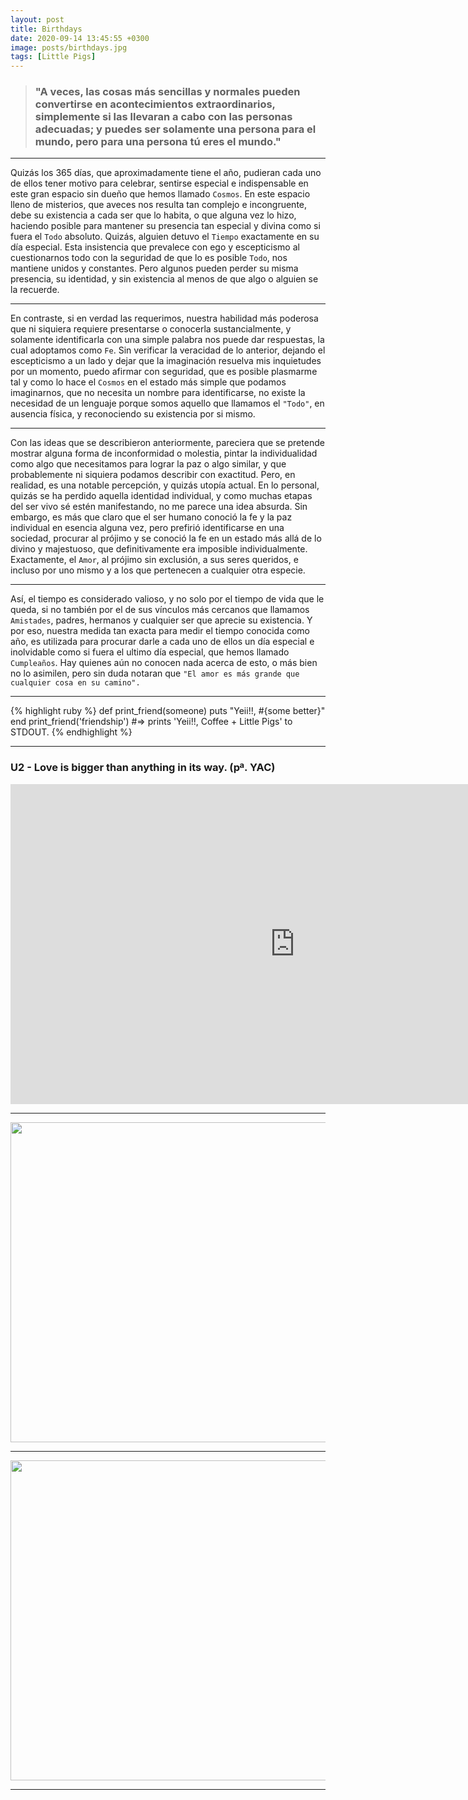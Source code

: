 ```yaml
---
layout: post
title: Birthdays
date: 2020-09-14 13:45:55 +0300
image: posts/birthdays.jpg
tags: [Little Pigs]
---
```


> <h3>"A veces, las cosas más sencillas y normales pueden convertirse en acontecimientos extraordinarios, simplemente si las llevaran a cabo con las personas adecuadas; y puedes ser solamente una persona para el mundo, pero para una persona tú eres el mundo."</h3>

***

Quizás los 365 días, que aproximadamente tiene el año, pudieran cada uno de ellos tener motivo para celebrar, sentirse especial e indispensable en este gran espacio sin dueño que hemos llamado ```Cosmos```. En este espacio lleno de misterios, que aveces nos resulta tan complejo e incongruente, debe su existencia a cada ser que lo habita, o que alguna vez lo hizo, haciendo posible para mantener su presencia tan especial y divina como si fuera el ```Todo``` absoluto. Quizás, alguien detuvo el ```Tiempo``` exactamente en su día especial. Esta insistencia que prevalece con ego y escepticismo al cuestionarnos todo con la seguridad de que lo es posible ```Todo```, nos mantiene unidos y constantes. Pero algunos pueden perder su misma presencia, su identidad, y sin existencia al menos de que algo o alguien se la recuerde.

***

En contraste, si en verdad las requerimos, nuestra habilidad más poderosa que ni siquiera requiere presentarse o conocerla sustancialmente, y solamente identificarla con una simple palabra nos puede dar respuestas, la cual adoptamos como ```Fe```. Sin verificar la veracidad de lo anterior, dejando el escepticismo a un lado y dejar que la imaginación resuelva mis inquietudes por un momento, puedo afirmar con seguridad, que es posible plasmarme tal y como lo hace el ```Cosmos``` en el estado más simple que podamos imaginarnos, que no necesita un nombre para identificarse, no existe la necesidad de un lenguaje porque somos aquello que llamamos el ```"Todo"```, en ausencia física, y reconociendo su existencia por si mismo. 

***

Con las ideas que se describieron anteriormente, pareciera que se pretende mostrar alguna forma de inconformidad o molestia, pintar la individualidad como algo que necesitamos para lograr la paz o algo similar, y que probablemente ni siquiera podamos describir con exactitud. Pero, en realidad, es una notable percepción, y quizás utopía actual. En lo personal, quizás se ha perdido aquella identidad individual, y como muchas etapas del ser vivo sé estén manifestando, no me parece una idea absurda. Sin embargo, es más que claro que el ser humano conoció la fe y la paz individual en esencia alguna vez, pero prefirió identificarse en una sociedad, procurar al prójimo y se conoció la fe en un estado más allá de lo divino y majestuoso, que definitivamente era imposible individualmente. Exactamente, el ```Amor```, al prójimo sin exclusión, a sus seres queridos, e incluso por uno mismo y a los que pertenecen a cualquier otra especie. 

***

Así, el tiempo es considerado valioso, y no solo por el tiempo de vida que le queda, si no también por el de sus vínculos más cercanos que llamamos ```Amistades```, padres, hermanos y cualquier ser que aprecie su existencia. Y por eso, nuestra medida tan exacta para medir el tiempo conocida como año, es utilizada para procurar darle a cada uno de ellos un día especial e inolvidable como si fuera el ultimo día especial, que hemos llamado ```Cumpleaños```. Hay quienes aún no conocen nada acerca de esto, o más bien no lo asimilen, pero sin duda notaran que ```"El amor es más grande que cualquier cosa en su camino".```

***

{% highlight ruby %}
def print_friend(someone)
  puts "Yeii!!, #{some better}"
end
print_friend('friendship')
#=> prints 'Yeii!!, Coffee + Little Pigs' to STDOUT.
{% endhighlight %}

***

### U2 - Love is bigger than anything in its way. (pª. YAC)

<iframe width="910" height="512" src="https://www.youtube.com/embed/Ki5keBCz8DQ?list=LLLuSHhURU35xtFCoEaoSEzA" frameborder="0" allow="accelerometer; autoplay; encrypted-media; gyroscope; picture-in-picture" allowfullscreen></iframe>

***

<img src="{{site.img}}/posts/coffee.jpg" alt="" class="reveal-in" width="910" height="512">

***

<img src="{{site.img}}/posts/friends.jpg" alt="" class="reveal-in" width="910" height="512">

***

